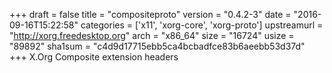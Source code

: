 +++
draft = false
title = "compositeproto"
version = "0.4.2-3"
date = "2016-09-16T15:22:58"
categories = ['x11', 'xorg-core', 'xorg-proto']
upstreamurl = "http://xorg.freedesktop.org"
arch = "x86_64"
size = "16724"
usize = "89892"
sha1sum = "c4d9d17715ebb5ca4bcbadfce83b6aeebb53d37d"
+++
X.Org Composite extension headers